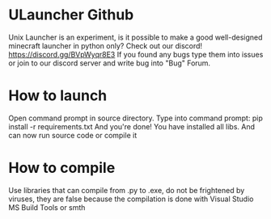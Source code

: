 # ULauncher Github
Unix Launcher is an experiment, is it possible to make a good well-designed minecraft launcher in python only?
Check out our discord! https://discord.gg/BVpWyqr8E3
If you found any bugs type them into issues or join to our discord server and write bug into "Bug" Forum.
# How to launch
Open command prompt in source directory.
Type into command prompt: pip install -r requirements.txt
And you're done! You have installed all libs. And can now run source code or compile it
# How to compile
Use libraries that can compile from .py to .exe, do not be frightened by viruses, they are false because the compilation is done with Visual Studio MS Build Tools or smth
